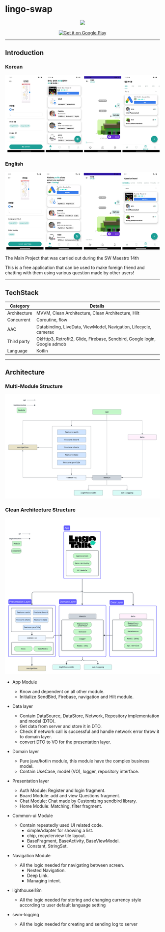 # lingo-swap

<p align="middle">
  <img src = https://github.com/soma-lighthouse/FE-lingo-talk/assets/123813671/43370711-c979-43f1-b90a-d90b8e10aa90 width = "250">
</p>

<p align="middle">
  <a href='https://play.google.com/store/apps/details?id=com.lighthouse.lingo_talk&pli=1&pcampaignid=pcampaignidMKT-Other-global-all-co-prtnr-py-PartBadge-Mar2515-1'>
    <img width="200px;"; alt='Get it on Google Play' src='https://play.google.com/intl/en_us/badges/static/images/badges/en_badge_web_generic.png'/>
  </a>
</p>



***

## Introduction
### Korean
![](screenshot/screenshot_kr.png)

### English
![](screenshot/screenshot_en.png)


The Main Project that was carried out during the SW Maestro 14th



This is a free application that can be used to make foreign friend and chatting with them using various question made by other users!

***

## TechStack
| <center>**Category**</center> | <center>**Details**</center> |
| --- | --- |
| Architecture | MVVM, Clean Architecture, Clean Architecture, Hilt |
| Concurrent | Coroutine, flow |
| AAC | Databinding, LiveData, ViewModel, Navigation, Lifecycle, camerax |
| Third party | OkHttp3, Retrofit2, Glide, Firebase, Sendbird, Google login, Google admob |
| Language | Kotlin |

***
## Architecture

### Multi-Module Structure
![](screenshot/module_structure.png)


### Clean Architecture Structure
![](screenshot/architecture.png)


- App Module
  - Know and dependent on all other module.
  - Initialize SendBird, Firebase, navigation and Hilt module.

- Data layer
  - Contain DataSource, DataStore, Network, Repository implementation and model (DTO).
  - Get data from server and store it in DTO.
  - Check if network call is successful and handle network error throw it to domain layer.
  - convert DTO to VO for the presentation layer.

- Domain layer
  - Pure java/kotlin module, this module have the complex business model.
  - Contain UseCase, model (VO), logger, repository interface. 

- Presentation layer
  - Auth Module: Register and login fragment.
  - Board Module: add and view Questions fragment.
  - Chat Module: Chat made by Customizing sendbird library.
  - Home Module: Matching, filter fragment.

- Common-ui Module
  - Contain repeatedly used UI related code.
      - simpleAdapter for showing a list.
      - chip, recyclerview tile layout.
      - BaseFragment, BaseActivity, BaseViewModel.
      - Constant, StringSet.

- Navigation Module
  - All the logic needed for navigating between screen.
    - Nested Navigation.
    - Deep Link.
    - Managing intent.
   
- lighthousei18n
  - All the logic needed for storing and changing currency style according to user default language setting
 
- swm-logging
  - All the logic needed for creating and sending log to server
   



